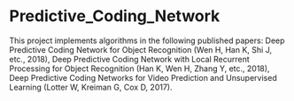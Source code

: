 # Predictive_Coding_Network
This project implements algorithms in the following published papers: Deep Predictive Coding Network for Object Recognition (Wen H, Han K, Shi J, etc., 2018), Deep Predictive Coding Network with Local Recurrent Processing for Object Recognition (Han K, Wen H, Zhang Y, etc., 2018), Deep Predictive Coding Networks for Video Prediction and Unsupervised Learning (Lotter W, Kreiman G, Cox D, 2017).
